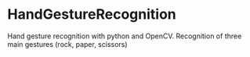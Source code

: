 # HandGestureRecognition
Hand gesture recognition with python and OpenCV. Recognition of three main gestures (rock, paper, scissors)
